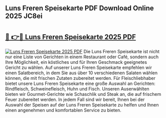 ## Luns Freren Speisekarte PDF Download Online 2025 JC8ei

# <h2><a href="http://gc8aaw7.nevu.top/?p=Luns+Freren+Speisekarte">🔗 👉🔴 Luns Freren Speisekarte 2025 PDF</a></h2>

[![Luns Freren Speisekarte 2025 PDF](https://i.imgur.com/dBaPXMq.png)](http://gc8aaw7.nevu.top/?p=Luns+Freren+Speisekarte)
Die Luns Freren Speisekarte ist nicht nur eine Liste von Gerichten in einem Restaurant oder Café, sondern auch Ihre Möglichkeit, ein köstliches und für Ihren Geschmack geeignetes Gericht zu wählen. Auf unserer Luns Freren Speisekarte empfehlen wir einen Salatbereich, in dem Sie aus über 10 verschiedenen Salaten wählen können, die mit frischen Zutaten zubereitet werden. Für Fleischliebhaber bietet unsere Luns Freren Speisekarte eine große Auswahl an Gerichten: Rindfleisch, Schweinefleisch, Huhn und Fisch. Unseren Auserwählten bieten wir Gourmet-Gerichte wie Schaschlik und Steak an, die auf frischem Feuer zubereitet werden. In jedem Fall sind wir bereit, Ihnen bei der Auswahl der Speisen auf der Luns Freren Speisekarte zu helfen und Ihnen einen angenehmen und komfortablen Service zu bieten.
